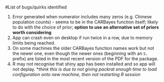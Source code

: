 #List of bugs/quirks identified
1. Error generated when numerator includes many zeros (e.g. Chinese population counts) - seems to be in the CARBayes function itself; 
likely to do with the choice of prior; **option to use an alternative set of priors worth considering**
2. App can crash even on desktop if run twice in a row, due to memory limits being reached. 
3. On some machines the older CARBayes function names work but not the newer one, even though the newer ones (beginning with an 
`S.` prefix) are listed in the most recent version of the PDF for the package.
4. R may not recognise that shiny app has been installed and so app will not deplay. **think this is due to not giving packrat 
enough time to load configuration onto new machine, then not restarting R session*
